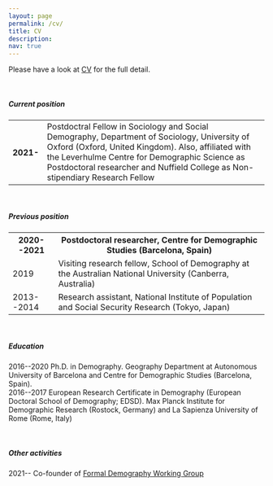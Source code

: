 ```yaml
---
layout: page
permalink: /cv/
title: CV
description:
nav: true
---
```


Please have a look at [CV](https://drive.google.com/file/d/1Ugyip8TWh0OUb0Fyd0xrk104EPfUoEkW/view?usp=sharing) for the full detail.

<br />

##### **Current position**


<table class="table table-sm table-borderless">
  <tr>
    <th>2021-</th>
    <td>Postdoctral Fellow in Sociology and Social Demography, Department of Sociology, University of Oxford (Oxford, United Kingdom). Also, affiliated with the Leverhulme Centre for Demographic Science as Postdoctoral researcher and Nuffield College as Non-stipendiary Research Fellow</td>
  </tr>
</table>

<br />

##### **Previous position**

<table>
  <tr>
    <th>2020--2021</th>
    <th>Postdoctoral researcher, Centre for Demographic Studies (Barcelona, Spain)</th>
  </tr>
  <tr>
    <td>2019</td>
    <td>Visiting research fellow, School of Demography at the Australian National University (Canberra, Australia)</td>
  </tr>
  <tr>
    <td>2013--2014</td>
    <td>Research assistant, National Institute of Population and Social Security Research (Tokyo, Japan)</td>
  </tr>
</table>

<br />

##### **Education**

2016--2020 Ph.D. in Demography. Geography Department at Autonomous University of Barcelona and Centre for Demographic Studies (Barcelona, Spain).  
2016--2017 European Research Certificate in Demography (European Doctoral School of Demography; EDSD). Max Planck Institute for Demographic Research (Rostock, Germany) and La Sapienza University of Rome (Rome, Italy)

<br />

##### **Other activities**

2021-- Co-founder of [Formal Demography Working Group](https://formaldemography.github.io/working_group/)